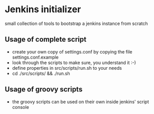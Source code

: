 Jenkins initializer
===================
small collection of tools to bootstrap a jenkins instance from scratch

Usage of complete script
------------------------
* create your own copy of settings.conf by copying the file settings.conf.example
* look through the scripts to make sure, you understand it :-)
* define properties in src/scripts/run.sh to your needs
* cd ./src/scripts/ && ./run.sh 

Usage of groovy scripts
-----------------------
* the groovy scripts can be used on their own inside jenkins' script console